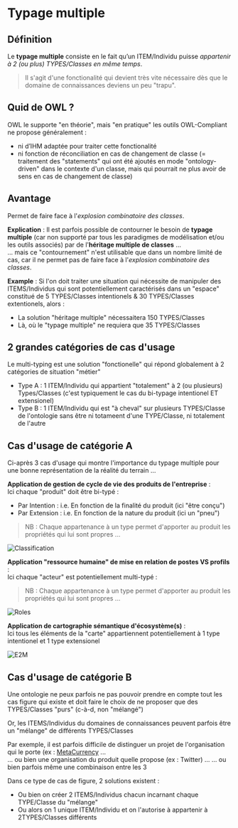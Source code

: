 Typage multiple
==

Définition
-
Le __typage multiple__ consiste en le fait qu’un ITEM/Individu puisse _appartenir à 2 (ou plus) TYPES/Classes en même temps_.     
> Il s'agit d'une fonctionalité qui devient très vite nécessaire dès que le domaine de connaissances deviens un peu "trapu".

Quid de OWL ?
-
OWL le supporte "en théorie", mais "en pratique" les outils OWL-Compliant ne propose généralement : 
   - ni d’IHM adaptée pour traiter cette fonctionalité
   - ni fonction de réconciliation en cas de changement de classe (= traitement des "statements" qui ont été ajoutés en mode "ontology-driven" dans le contexte d'un classe, mais qui pourrait ne plus avoir de sens en cas de changement de classe)

Avantage
-
Permet de faire face à l'_explosion combinatoire des classes_.

__Explication__ : 
Il est parfois possible de contourner le besoin de __typage multiple__ (car non supporté par tous les paradigmes de modélisation et/ou les outils associés) par de l'__héritage multiple de classes__ ...    
... mais ce "contournement" n'est utilisable que dans un nombre limité de cas, car il ne permet pas de faire face à l'_explosion combinatoire des classes_.

__Example__ :
Si l'on doit traiter une situation qui nécessite de manipuler des ITEMS/Individus qui sont potentiellement caractérisés dans un "espace" constitué de 5 TYPES/Classes intentionels & 30 TYPES/Classes extentionels, alors :
* La solution "héritage multiple" nécessaitera 150 TYPES/Classes
* Là, où le "typage multiple" ne requiera que 35 TYPES/Classes

2 grandes catégories de cas d'usage
-
Le multi-typing est une solution "fonctionelle" qui répond globalement à 2 catégories de situation "métier"
* Type A : 1 ITEM/Individu qui appartient "totalement" à 2 (ou plusieurs) Types/Classes (c'est typiquement le cas du bi-typage intentionel ET extensionel)
* Type B : 1 ITEM/Individu qui est "à cheval" sur plusieurs TYPES/Classe de l'ontologie sans être ni totameent d'une TYPE/Classe, ni totalement de l'autre


Cas d'usage de catégorie A
-
Ci-après 3 cas d'usage qui montre l'importance du typage multiple pour une bonne représentation de la réalité du terrain ...  

__Application de gestion de cycle de vie des produits de l'entreprise__ :      
Ici chaque "produit" doit être bi-typé :
* Par Intention : i.e. En fonction de la finalité du produit (ici "être conçu")
* Par Extension : i.e. En fonction de la nature du produit (ici un "pneu")
> NB : Chaque appartenance à un type permet d'apporter au produit les propriétés qui lui sont propres ...

![Classification](https://github.com/iPlumb3r/KeQuarks/blob/master/images/Multi-Typing_Classification.png)


__Application "ressource humaine" de mise en relation de postes VS profils__ :    
Ici chaque "acteur" est potentiellement multi-typé :
> NB : Chaque appartenance à un type permet d'apporter au produit les propriétés qui lui sont propres ...

![Roles](https://github.com/iPlumb3r/KeQuarks/blob/master/images/Multi-Typing_Roles.png)

__Application de cartographie sémantique d'écosystème(s)__ :   
Ici tous les éléments de la "carte" appartiennent potentiellement à 1 type intentionel et 1 type extensionel

![E2M](https://github.com/iPlumb3r/KeQuarks/blob/master/images/Multi-Typing_EcosystemMapping.png)

Cas d'usage de catégorie B
-
Une ontologie ne peux parfois ne pas pouvoir prendre en compte tout les cas figure qui existe et doit faire le choix de ne proposer que des TYPES/Classes "purs" (c-à-d, non "mélangé")

Or, les ITEMS/Individus du domaines de connaissances peuvent parfois être un "mélange" de différents TYPES/Classes

Par exemple, il est parfois difficile de distinguer un projet de l'organisation qui le porte (ex : <a href="http://metacurrency.org/">MetaCurrency</a> ...   
... ou bien une organisation du produit quelle propose (ex : Twitter) ...
... ou bien parfois même une combinaison entre les 3

Dans ce type de cas de figure, 2 solutions existent :
* Ou bien on créer 2 ITEMS/Individus chacun incarnant chaque TYPE/Classe du "mélange" 
* Ou alors on 1 unique ITEM/Individu et on l'autorise à appartenir à 2TYPES/Classes différents



